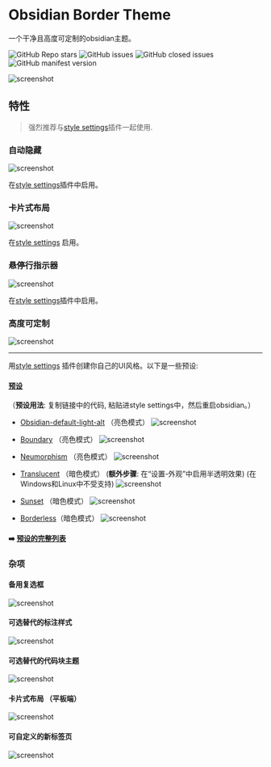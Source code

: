 # Obsidian Border Theme

一个干净且高度可定制的obsidian主题。

![GitHub Repo stars](https://img.shields.io/github/stars/Akifyss/obsidian-border?color=%23eac54f&style=flat-square) ![GitHub issues](https://img.shields.io/github/issues/Akifyss/obsidian-border?color=%232da44e&style=flat-square) ![GitHub closed issues](https://img.shields.io/github/issues-closed/Akifyss/obsidian-border?color=%238250df&style=flat-square) ![GitHub manifest version](https://img.shields.io/github/manifest-json/v/Akifyss/obsidian-border?style=flat-square)

![screenshot](cover-lg.png)

## 特性

> 强烈推荐与[style settings](https://github.com/mgmeyers/obsidian-style-settings)插件一起使用.

### 自动隐藏

![screenshot](img/screenshot.gif)

在[style settings](https://github.com/mgmeyers/obsidian-style-settings)插件中启用。

### 卡片式布局

![screenshot](img/card.png)

在[style settings](https://github.com/mgmeyers/obsidian-style-settings) 启用。

### 悬停行指示器

![screenshot](img/line.gif)

在[style settings](https://github.com/mgmeyers/obsidian-style-settings)插件中启用。

### 高度可定制

![screenshot](img/screenshot-2.png)

---

用[style settings](https://github.com/mgmeyers/obsidian-style-settings) 插件创建你自己的UI风格。以下是一些预设:

#### [预设](https://github.com/Akifyss/obsidian-border/blob/main/presets.md)

（**预设用法**: 复制链接中的代码, 粘贴进style settings中，然后重启obsidian。）

+ [Obsidian-default-light-alt](https://github.com/Akifyss/obsidian-border/blob/main/presets/Obsidian-default-light-alt.json) （亮色模式）
![screenshot](img/Obsidian-default-light-alt.png)

+ [Boundary](https://github.com/Akifyss/obsidian-border/blob/main/presets/Boundary.json) （亮色模式）
![screenshot](img/Boundary.png)

+ [Neumorphism](https://github.com/Akifyss/obsidian-border/blob/main/presets/Neumorphism.json) （亮色模式）
![screenshot](img/Neumorphism.png)

+ [Translucent](https://github.com/Akifyss/obsidian-border/blob/main/presets/Translucent.json) （暗色模式）
(**额外步骤**: 在“设置-外观”中启用半透明效果) (在Windows和Linux中不受支持)
![screenshot](img/Translucent.png)

+ [Sunset](https://github.com/Akifyss/obsidian-border/blob/main/presets/Sunset.json) （暗色模式）
![screenshot](img/Sunset.png)

+ [Borderless](https://github.com/Akifyss/obsidian-border/blob/main/presets/Borderless.json)（暗色模式）
![screenshot](img/Borderless.png)

#### ➡️ [预设的完整列表](https://github.com/Akifyss/obsidian-border/blob/main/presets.md)

### 杂项

#### 备用复选框

![screenshot](img/Checkboxes.png)

#### 可选替代的标注样式

![screenshot](img/Callout-alt.png)

#### 可选替代的代码块主题

![screenshot](img/Codeblock-alt.png)

#### 卡片式布局 （平板端）

![screenshot](img/iPad.png)

#### 可自定义的新标签页

![screenshot](img/new-tab.gif)
